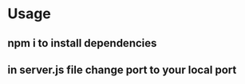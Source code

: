 <h1>Usage</h1>

## npm i to install dependencies
## in server.js file change port to your local port
